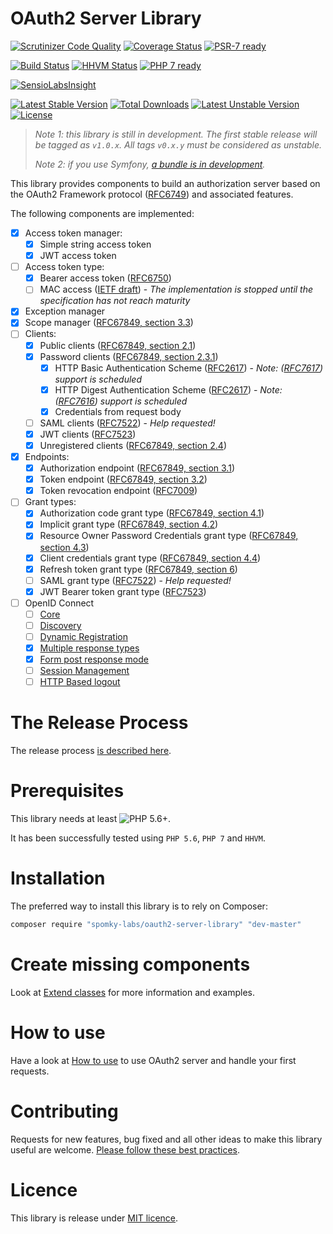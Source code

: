 OAuth2 Server Library
=====================

[![Scrutinizer Code Quality](https://scrutinizer-ci.com/g/Spomky-Labs/oauth2-server-library/badges/quality-score.png?b=master)](https://scrutinizer-ci.com/g/Spomky-Labs/oauth2-server-library/?branch=master)
[![Coverage Status](https://coveralls.io/repos/Spomky-Labs/oauth2-server-library/badge.svg?branch=master&service=github)](https://coveralls.io/github/Spomky-Labs/oauth2-server-library?branch=master)
[![PSR-7 ready](https://img.shields.io/badge/PSR--7-ready-brightgreen.svg)](http://www.php-fig.org/psr/psr-7/)

[![Build Status](https://travis-ci.org/Spomky-Labs/oauth2-server-library.svg?branch=master)](https://travis-ci.org/Spomky-Labs/oauth2-server-library)
[![HHVM Status](http://hhvm.h4cc.de/badge/spomky-labs/oauth2-server-library.svg)](http://hhvm.h4cc.de/package/spomky-labs/oauth2-server-library)
[![PHP 7 ready](http://php7ready.timesplinter.ch/Spomky-Labs/oauth2-server-library/badge.svg)](https://travis-ci.org/Spomky-Labs/oauth2-server-library)

[![SensioLabsInsight](https://insight.sensiolabs.com/projects/3d678a80-f1b8-48a3-b36e-c7f0c6d45939/big.png)](https://insight.sensiolabs.com/projects/3d678a80-f1b8-48a3-b36e-c7f0c6d45939)

[![Latest Stable Version](https://poser.pugx.org/Spomky-Labs/oauth2-server-library/v/stable.png)](https://packagist.org/packages/Spomky-Labs/oauth2-server-library)
[![Total Downloads](https://poser.pugx.org/Spomky-Labs/oauth2-server-library/downloads.png)](https://packagist.org/packages/Spomky-Labs/oauth2-server-library)
[![Latest Unstable Version](https://poser.pugx.org/Spomky-Labs/oauth2-server-library/v/unstable.png)](https://packagist.org/packages/Spomky-Labs/oauth2-server-library)
[![License](https://poser.pugx.org/Spomky-Labs/oauth2-server-library/license.png)](https://packagist.org/packages/Spomky-Labs/oauth2-server-library)

> *Note 1: this library is still in development. The first stable release will be tagged as `v1.0.x`. All tags `v0.x.y` must be considered as unstable.*
> 
> *Note 2: if you use Symfony, [a bundle is in development](https://github.com/Spomky-Labs/OAuth2ServerBundle).*

This library provides components to build an authorization server based on the OAuth2 Framework protocol ([RFC6749](https://tools.ietf.org/html/rfc6749)) and associated features.

The following components are implemented:

* [x] Access token manager:
    * [x] Simple string access token
    * [x] JWT access token
* [ ] Access token type:
    * [x] Bearer access token ([RFC6750](https://tools.ietf.org/html/rfc6750))
    * [ ] MAC access ([IETF draft](https://tools.ietf.org/html/draft-ietf-oauth-v2-http-mac-05)) - *The implementation is stopped until the specification has not reach maturity*
* [x] Exception manager
* [x] Scope manager ([RFC67849, section 3.3](https://tools.ietf.org/html/rfc6749#section-3.3))
* [ ] Clients:
    * [x] Public clients ([RFC67849, section 2.1](https://tools.ietf.org/html/rfc6749#section-2.1))
    * [x] Password clients ([RFC67849, section 2.3.1](https://tools.ietf.org/html/rfc6749#section-2.3.1))
        * [x] HTTP Basic Authentication Scheme ([RFC2617](https://tools.ietf.org/html/rfc2617)) - *Note: ([RFC7617](https://tools.ietf.org/html/rfc7617)) support is scheduled*
        * [x] HTTP Digest Authentication Scheme ([RFC2617](https://tools.ietf.org/html/rfc2617)) - *Note: ([RFC7616](https://tools.ietf.org/html/rfc7616)) support is scheduled*
        * [x] Credentials from request body
    * [ ] SAML clients ([RFC7522](https://tools.ietf.org/html/rfc7522)) - *Help requested!*
    * [x] JWT clients ([RFC7523](https://tools.ietf.org/html/rfc7523))
    * [x] Unregistered clients ([RFC67849, section 2.4](https://tools.ietf.org/html/rfc6749#section-2.4))
* [x] Endpoints:
    * [x] Authorization endpoint ([RFC67849, section 3.1](https://tools.ietf.org/html/rfc6749#section-3.1))
    * [x] Token endpoint ([RFC67849, section 3.2](https://tools.ietf.org/html/rfc6749#section-3.2))
    * [x] Token revocation endpoint ([RFC7009](https://tools.ietf.org/html/rfc7009))
* [ ] Grant types:
    * [x] Authorization code grant type ([RFC67849, section 4.1](https://tools.ietf.org/html/rfc6749#section-4.1))
    * [x] Implicit grant type ([RFC67849, section 4.2](https://tools.ietf.org/html/rfc6749#section-4.2))
    * [x] Resource Owner Password Credentials grant type ([RFC67849, section 4.3](https://tools.ietf.org/html/rfc6749#section-4.3))
    * [x] Client credentials grant type ([RFC67849, section 4.4](https://tools.ietf.org/html/rfc6749#section-4.4))
    * [x] Refresh token grant type ([RFC67849, section 6](https://tools.ietf.org/html/rfc6749#section-6))
    * [ ] SAML grant type ([RFC7522](https://tools.ietf.org/html/rfc7522)) - *Help requested!*
    * [x] JWT Bearer token grant type ([RFC7523](https://tools.ietf.org/html/rfc7523))

* [ ] OpenID Connect
    * [ ] [Core](http://openid.net/specs/openid-connect-core-1_0.html)
    * [ ] [Discovery](http://openid.net/specs/openid-connect-discovery-1_0.html)
    * [ ] [Dynamic Registration](http://openid.net/specs/openid-connect-registration-1_0.html)
    * [x] [Multiple response types](http://openid.net/specs/oauth-v2-multiple-response-types-1_0.html)
    * [x] [Form post response mode](http://openid.net/specs/oauth-v2-form-post-response-mode-1_0.html)
    * [ ] [Session Management](http://openid.net/specs/openid-connect-session-1_0.html)
    * [ ] [HTTP Based logout](http://openid.net/specs/openid-connect-logout-1_0.html)

# The Release Process

The release process [is described here](doc/Release.md).

# Prerequisites

This library needs at least ![PHP 5.6+](https://img.shields.io/badge/PHP-5.6%2B-ff69b4.svg).

It has been successfully tested using `PHP 5.6`, `PHP 7` and `HHVM`.

# Installation

The preferred way to install this library is to rely on Composer:

```sh
composer require "spomky-labs/oauth2-server-library" "dev-master"
```

# Create missing components

Look at [Extend classes](doc/Extend.md) for more information and examples.

# How to use

Have a look at [How to use](doc/Use.md) to use OAuth2 server and handle your first requests.

# Contributing

Requests for new features, bug fixed and all other ideas to make this library useful are welcome. [Please follow these best practices](doc/Contributing.md).

# Licence

This library is release under [MIT licence](LICENSE.txt).
